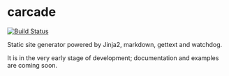 carcade
=======

[![Build Status](https://travis-ci.org/aromanovich/carcade.png?branch=master)](https://travis-ci.org/aromanovich/carcade)

Static site generator powered by Jinja2, markdown, gettext and watchdog.

It is in the very early stage of development; documentation and examples are coming soon.

